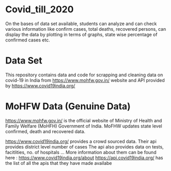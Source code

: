 # Covid_till_2020
On the bases of data set available, students can analyze and can check various information like confirm cases, total deaths, recovered persons, can display the data by plotting in terms of graphs, state wise percentage of confirmed cases etc.



# Data Set 
This repository contains data and code for scrapping and cleaning data on covid-19 in India from https://www.mohfw.gov.in/ website and API provided by https://www.covid19india.org/

# MoHFW Data (Genuine Data)
https://www.mohfw.gov.in/ is the official website of Ministry of Health and Family Welfare (MoHFH) Government of India.
MoFHW updates state level confirmed, death and recovered data.

https://www.covid19india.org/ provides a crowd sourced data.
Their api provides district level number of cases
The api also provides data on tests, facitlities, no. of hospitals ...
More information about them can be found here : https://www.covid19india.org/about
https://api.covid19india.org/ has the list of all the apis that they have made availabe

